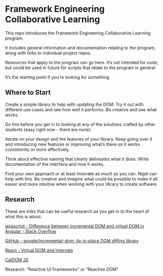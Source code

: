 
# Framework Engineering Collaborative Learning

This repo introduces the Framework Engineering Collaborative Learning program.

It includes general information and documentation relating to the program, along with links to individual project repos.

Resources that apply to the program can go here. It’s not intended for code, but could be used in future for  scripts that relate to the program in general.

It’s the starting point if you’re looking for something.

## Where to Start

Create a simple library to help with updating the DOM. Try it out with different use cases and see how well it performs. Be creative and see what works.

Do this before you get in to looking at any of the solutions crafted by other students (easy right now - there are none).

Iterate on your design and the features of your library. Keep going over it and introducing new features or improving what’s there so it works consistently or more effectively.

Think about effective naming that clearly delineates what it does. Write documentation of the interface and how it works.

Find your own approach or at least innovate as much as you can. Nigel can help with this. Be creative and imagine what could be possible to make it all easier and more intuitive when working with your library to create software.

## Research

These are links that can be useful research as you get in to the heart of what this is about.

[javascript - Difference between incremental DOM and virtual DOM in Angular - Stack Overflow](https://stackoverflow.com/a/59355911)

[GitHub - google/incremental-dom: An in-place DOM diffing library](https://github.com/google/incremental-dom)

[React - Virtual DOM and Internals](https://legacy.reactjs.org/docs/faq-internals.html)

[CalDOM JS](https://caldom.org/)

Research: “Reactive UI Frameworks” or “Reactive DOM”
